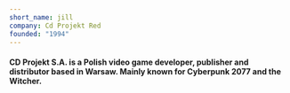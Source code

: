 ```yaml
---
short_name: jill
company: Cd Projekt Red
founded: "1994"
---
```

<!-- cd_projekt_red.md -->
#### CD Projekt S.A. is a Polish video game developer, publisher and distributor based in Warsaw. Mainly known for Cyberpunk 2077 and the Witcher.